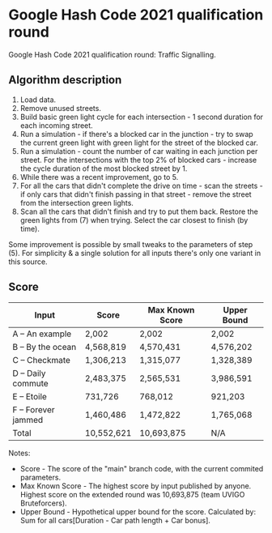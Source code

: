 # Google Hash Code 2021 qualification round

Google Hash Code 2021 qualification round: Traffic Signalling. 

## Algorithm description
1. Load data.
2. Remove unused streets.
3. Build basic green light cycle for each intersection - 1 second duration for each incoming street.
4. Run a simulation - if there's a blocked car in the junction - try to swap the current green light with green light for the street of the blocked car.
5. Run a simulation - count the number of car waiting in each junction per street. For the intersections with the top 2% of blocked cars - increase the cycle duration of the most blocked street by 1.
6. While there was a recent improvement, go to 5.
7. For all the cars that didn't complete the drive on time - scan the streets - if only cars that didn't finish passing in that street - remove the street from the intersection green lights.
8. Scan all the cars that didn't finish and try to put them back. Restore the green lights from (7) when trying. Select the car closest to finish (by time).

Some improvement is possible by small tweaks to the parameters of step (5). For simplicity & a single solution for all inputs there's only one variant in this source.

## Score

| Input | Score | Max Known Score | Upper Bound |
| --- | --- | --- | --- |
| A – An example | 2,002 | 2,002 | 2,002 |
| B – By the ocean | 4,568,819 | 4,570,431 | 4,576,202 |
| C – Checkmate | 1,306,213 | 1,315,077 | 1,328,389 |
| D – Daily commute | 2,483,375 | 2,565,531 | 3,986,591 |
| E – Etoile | 731,726 | 768,012 | 921,203 |
| F – Forever jammed | 1,460,486 |  1,472,822 | 1,765,068 |
| Total | 10,552,621 | 10,693,875 | N/A |

Notes:
* Score - The score of the "main" branch code, with the current commited parameters.
* Max Known Score - The highest score by input published by anyone. Highest score on the extended round was 10,693,875 (team UVIGO Bruteforcers).
* Upper Bound - Hypothetical upper bound for the score. Calculated by: Sum for all cars[Duration - Car path length + Car bonus]. 
